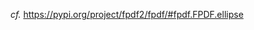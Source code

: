 _cf._ https://pypi.org/project/fpdf2/fpdf/#fpdf.FPDF.ellipse

<script>
// Migrating Markdown doc to docstrings - cf. https://github.com/PyFPDF/fpdf2/issues/31
window.location = 'https://pypi.org/project/fpdf2/fpdf/#fpdf.FPDF.ellipse'
</script>
